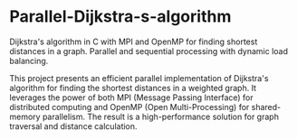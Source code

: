 # Parallel-Dijkstra-s-algorithm
Dijkstra's algorithm in C with MPI and OpenMP for finding shortest distances in a graph. Parallel and sequential processing with dynamic load balancing.

This project presents an efficient parallel implementation of Dijkstra's algorithm for finding the shortest distances in a weighted graph.
It leverages the power of both MPI (Message Passing Interface) for distributed computing and OpenMP (Open Multi-Processing) for shared-memory parallelism.
The result is a high-performance solution for graph traversal and distance calculation.
